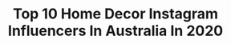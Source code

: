 ---
title: Top 10 Home Decor Instagram Influencers In Australia In 2020
description: >-
  Find top home decor Instagram influencers in Australia in 2020. Most popular hashtags: #homedecor #stayhome #travelblogger #summer.
platform: Instagram
profiles:
  - username: "haylsa"
    fullname: >-
      Hαуℓeу αndersen ❥
    location: "Australia"
    followers: 334458
    engagement: 391
    commentsToLikes: 0.019498
    avatar: "https://scontent-lhr8-1.cdninstagram.com/v/t51.2885-19/s320x320/75576721_1161282914219244_6433783519608045568_n.jpg?_nc_ht=scontent-lhr8-1.cdninstagram.com&_nc_ohc=1ddcUqyn06UAX9aQWiu&oh=1793d17380d4e8d1b339cb471eeac474&oe=5EBB3787"
    verified: false
    hashtags: "#bedroomstyle, #guinnessbeer, #instagramers, #couplevideoo"
  - username: "mishandkirk"
    fullname: >-
      Mish & Kirk
    location: "Australia"
    followers: 164043
    engagement: 163
    commentsToLikes: 0.055588
    avatar: "https://scontent-ams4-1.cdninstagram.com/v/t51.2885-19/s320x320/89740248_2786105851480669_7564894961242472448_n.jpg?_nc_ht=scontent-ams4-1.cdninstagram.com&_nc_ohc=tDHdrtl9a-wAX-J738H&oh=12bcd544f77bf59b22e23d90bbb37f78&oe=5EB826C6"
    verified: false
    hashtags: "#wanakawedding, #departedoutdoors, #neverstopexploring, #mtcooknationalpark"
  - username: "mama.duck.said"
    fullname: >-
      Ange
    location: "Australia"
    followers: 27843
    engagement: 151
    commentsToLikes: 0.111561
    avatar: "https://scontent-ams4-1.cdninstagram.com/v/t51.2885-19/s320x320/80311488_617510735653840_3231128635792424960_n.jpg?_nc_ht=scontent-ams4-1.cdninstagram.com&_nc_ohc=Cpo7YfdJPYgAX-jw7jp&oh=5d2866fa7395957b56d1b41f2f871941&oe=5EBC0EEC"
    verified: false
    hashtags: "#mango, #geelong, #food, #style"
  - username: "madeformadison"
    fullname: >-
      Sydney Lifestyle/Parent Blog
    location: "Australia"
    followers: 21654
    engagement: 151
    commentsToLikes: 0.229899
    avatar: "https://scontent-ams4-1.cdninstagram.com/v/t51.2885-19/10601778_320797188080059_1685125753_a.jpg?_nc_ht=scontent-ams4-1.cdninstagram.com&_nc_ohc=_KGKFJf4deAAX8Tl-lD&oh=d5860b9a21a78d3c10fca02af110cce0&oe=5EB6E7BC"
    verified: false
    hashtags: "#cricutmade, #gymkidzaustralia, #makethemostofeveryday, #siblinghoodlove"
  - username: "krystal.brooke"
    fullname: >-
      KRYSTAL
    location: "Australia"
    followers: 30556
    engagement: 106
    commentsToLikes: 0.130403
    avatar: "https://scontent-atl3-1.cdninstagram.com/v/t51.2885-19/s320x320/92485344_211737236776567_2663772754595020800_n.jpg?_nc_ht=scontent-atl3-1.cdninstagram.com&_nc_ohc=tr59oU3_148AX_f6q0V&oh=784ef9a5b97915f38d9a2778646e28a2&oe=5EBA4500"
    verified: false
    hashtags: "#homeworkouts, #fitnesstransformation, #vscomom, #fashiondiaries"
  - username: "_laurenbrianna"
    fullname: >-
      Lauren Smith
    location: "Australia"
    followers: 13631
    engagement: 477
    commentsToLikes: 0.044056
    avatar: "https://scontent-ams4-1.cdninstagram.com/v/t51.2885-19/s320x320/67468096_574171496449813_8146938930512527360_n.jpg?_nc_ht=scontent-ams4-1.cdninstagram.com&_nc_ohc=VYl9SUjezWgAX9P7l_E&oh=f7986fdede5f152524ae990b3a2de19f&oe=5EBACF8D"
    verified: false
    hashtags: "#glowymakeup, #curvefashion, #denimjacket, #cocktails"
  - username: "home_by_charline"
    fullname: >-
      home_by_charline
    location: "Australia"
    followers: 53232
    engagement: 1164
    commentsToLikes: 0.056717
    avatar: "https://scontent-amt2-1.cdninstagram.com/v/t51.2885-19/s320x320/30953902_240735503156479_51977981979000832_n.jpg?_nc_ht=scontent-amt2-1.cdninstagram.com&_nc_ohc=Mp7y3ZbgYosAX9psFI9&oh=25023e0fb7426a531ddaf32e83c1200e&oe=5EB6C968"
    verified: false
    hashtags: "#kitchendesign, #nordichome, #weekend, #myhomedesign"
  - username: "juliaquis"
    fullname: >-
      Freediver | RE Entrepreneur
    location: "Australia"
    followers: 25681
    engagement: 167
    commentsToLikes: 0.035410
    avatar: "https://scontent-lhr8-1.cdninstagram.com/v/t51.2885-19/s320x320/87696051_1580976002043020_1932609951759335424_n.jpg?_nc_ht=scontent-lhr8-1.cdninstagram.com&_nc_ohc=yKQ3x3z3FQ4AX98gIek&oh=fb28cc0ead9dc6d2326ed60bd44bad5d&oe=5EBCB8C8"
    verified: false
    hashtags: "#animalphoto, #luxurylodge, #safariphotography, #accomodation"
  - username: "duskavenue"
    fullname: >-
      Najima Rasool
    location: "Australia"
    followers: 56617
    engagement: 111
    commentsToLikes: 0.026071
    avatar: "https://scontent-amt2-1.cdninstagram.com/v/t51.2885-19/s320x320/82279871_1468372760005474_475346836924661760_n.jpg?_nc_ht=scontent-amt2-1.cdninstagram.com&_nc_ohc=iFIaJod8o_IAX9khp1d&oh=4fa1e36a7345558a56c016b0528817ab&oe=5EB78452"
    verified: false
    hashtags: "#throwback, #harrypotter, #canberrainfluencer, #newstarkebabrestaurant"
  - username: "chateaumontfort"
    fullname: >-
      Sara Silm
    location: "Australia"
    followers: 7852
    engagement: 1136
    commentsToLikes: 0.123441
    avatar: "https://scontent-amt2-1.cdninstagram.com/v/t51.2885-19/s320x320/21433533_1962222934101080_3158547876083138560_a.jpg?_nc_ht=scontent-amt2-1.cdninstagram.com&_nc_ohc=ogavx1FIcQ8AX9Duu45&oh=1f8cb6c70ee1e47cf918e2ab1f9b99f3&oe=5ECFC12D"
    verified: false
    hashtags: "#lovelyinterior, #atmykitchentable, #myunicornlife, #lifewellcaptured"
---